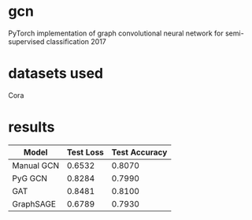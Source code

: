 # gcn

PyTorch implementation of graph convolutional neural network for semi-supervised classification 2017

# datasets used

Cora

# results 

| Model          | Test Loss | Test Accuracy |
|----------------|-----------|---------------|
| Manual GCN     | 0.6532 | 0.8070  |
| PyG GCN        | 0.8284 | 0.7990  |
| GAT            | 0.8481 | 0.8100  |
| GraphSAGE      | 0.6789 | 0.7930  |
